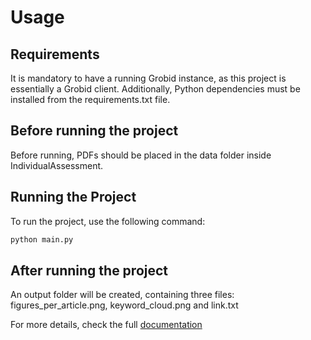 # Usage

## Requirements
It is mandatory to have a running Grobid instance, as this project is essentially a Grobid client.
Additionally, Python dependencies must be installed from the requirements.txt file.

## Before running the project
Before running, PDFs should be placed in the data folder inside IndividualAssessment.

## Running the Project
To run the project, use the following command:
```bash
python main.py
```

## After running the project
An output folder will be created, containing three files: figures_per_article.png, keyword_cloud.png and link.txt

For more details, check the full [documentation](index.md) 
